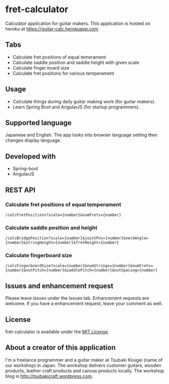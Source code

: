 # fret-calculator

Calculator application for guitar makers.
This application is hosted on heroku at <a href="https://guitar-calc.herokuapp.com" target="__blank">https://guitar-calc.herokuapp.com</a>.

## Tabs
- Calculate fret positions of equal temerament
- Calculate saddle position and saddle height with given scale
- Calculate finger board size
- Calculate fret positions for various temperament

## Usage

- Calculate things during daily guitar making work (for guitar makers).
- Learn Spring Boot and AngularJS (for startup programmers).

## Supported language

Japanese and English. The app looks into browser language setting then changes display language.


## Developed with
- Spring-boot
- AngularJS


## REST API

### Calculate fret positions of equal temperament 

`/calcFretPositions?scale={number}&numFrets={number}`

### Calculate saddle position and height

`/calcBridgePosition?scale={number}&jointPos={number}&neckAngle={number}&stringHeight={number}&fretHeight={number}`

### Calculate fingerboard size

`/calcFingerboardSize?scale={number}&numStrings={number}&numFrets={number}&nutPitch={number}&saddlePitch={number}&nutSpacing={number}`

## Issues and enhancement request

Please leave issues under the Issues tab. Enhancement requests are welcome. If you have a enhancement request, leave your comment as well.

## License

fret-calculator is available under the <a href="https://opensource.org/licenses/MIT" target="_blank">MIT License</a>.

## About a creator of this application

I'm a freelance programmer and a guitar maker at Tsubaki Kougei (name of our workshop) in Japan. 
The workshop delivers customer guitars, wooden products, leather craft products and canvas products locally.
The workshop blog is <a href="http://tsubakicraft.wordpress.com" target="__blank">http://tsubakicraft.wordpress.com</a>.
